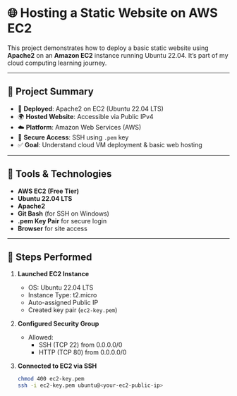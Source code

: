 # 🌐 Hosting a Static Website on AWS EC2

This project demonstrates how to deploy a basic static website using **Apache2** on an **Amazon EC2** instance running Ubuntu 22.04. It’s part of my cloud computing learning journey.

---

## 📌 Project Summary

- 🔧 **Deployed**: Apache2 on EC2 (Ubuntu 22.04 LTS)
- 🌍 **Hosted Website**: Accessible via Public IPv4
- ☁️ **Platform**: Amazon Web Services (AWS)
- 🔑 **Secure Access**: SSH using `.pem` key
- ✅ **Goal**: Understand cloud VM deployment & basic web hosting

---

## 🧰 Tools & Technologies

- **AWS EC2 (Free Tier)**
- **Ubuntu 22.04 LTS**
- **Apache2**
- **Git Bash** (for SSH on Windows)
- **.pem Key Pair** for secure login
- **Browser** for site access

---

## 🚀 Steps Performed

1. **Launched EC2 Instance**
   - OS: Ubuntu 22.04 LTS
   - Instance Type: t2.micro
   - Auto-assigned Public IP
   - Created key pair (`ec2-key.pem`)

2. **Configured Security Group**
   - Allowed:
     - SSH (TCP 22) from 0.0.0.0/0
     - HTTP (TCP 80) from 0.0.0.0/0

3. **Connected to EC2 via SSH**
   ```bash
   chmod 400 ec2-key.pem
   ssh -i ec2-key.pem ubuntu@<your-ec2-public-ip>
